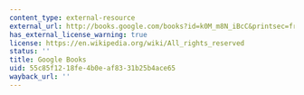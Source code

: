 ```yaml
---
content_type: external-resource
external_url: http://books.google.com/books?id=k0M_m8N_iBcC&printsec=frontcover
has_external_license_warning: true
license: https://en.wikipedia.org/wiki/All_rights_reserved
status: ''
title: Google Books
uid: 55c85f12-18fe-4b0e-af83-31b25b4ace65
wayback_url: ''
---
```

